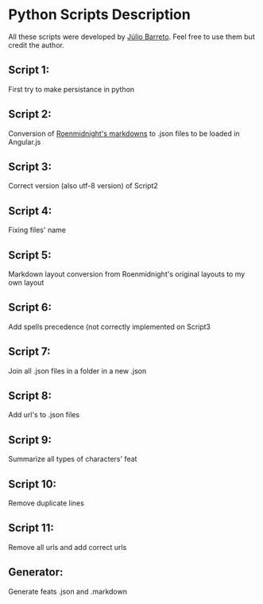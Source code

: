 # Python Scripts Description

All these scripts were developed by [Júlio Barreto](https://github.com/juliobguedes). Feel free to use them but credit the author.

## Script 1:

First try to make persistance in python

## Script 2:

Conversion of [Roenmidnight's markdowns](https://github.com/roenmidnight/) to .json files to be loaded in Angular.js

## Script 3:

Correct version (also utf-8 version) of Script2

## Script 4:

Fixing files' name

## Script 5:

Markdown layout conversion from Roenmidnight's original layouts to my own layout

## Script 6:

Add spells precedence (not correctly implemented on Script3

## Script 7:

Join all .json files in a folder in a new .json

## Script 8:

Add url's to .json files

## Script 9:

Summarize all types of characters' feat

## Script 10:

Remove duplicate lines

## Script 11:

Remove all urls and add correct urls

## Generator:

Generate feats .json and .markdown







